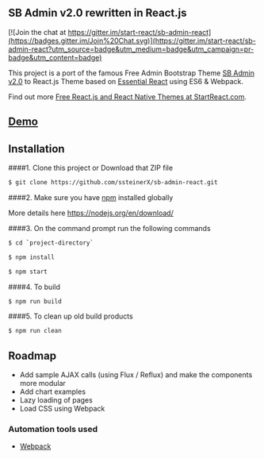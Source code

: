 ## SB Admin v2.0 rewritten in React.js

[![Join the chat at https://gitter.im/start-react/sb-admin-react](https://badges.gitter.im/Join%20Chat.svg)](https://gitter.im/start-react/sb-admin-react?utm_source=badge&utm_medium=badge&utm_campaign=pr-badge&utm_content=badge)

This project is a port of the famous Free Admin Bootstrap Theme [SB Admin v2.0](http://startbootstrap.com/template-overviews/sb-admin-2/) to React.js Theme based on [Essential React](https://github.com/pheuter/essential-react) using ES6 & Webpack.

Find out more [Free React.js and React Native Themes at StartReact.com](http://www.startreact.com/).

## [Demo](http://start-react.github.io/sb-admin-react/)

## Installation
####1. Clone this project or Download that ZIP file

```sh
$ git clone https://github.com/ssteinerX/sb-admin-react.git
```

####2.  Make sure you have [npm](https://www.npmjs.org/) installed globally

More details here
https://nodejs.org/en/download/

####3. On the command prompt run the following commands

```sh
$ cd `project-directory`
```
```sh
$ npm install
```
```sh
$ npm start
```

####4. To build
```sh
$ npm run build
```

####5. To clean up old build products
```sh
$ npm run clean
```

## Roadmap

- Add sample AJAX calls (using Flux / Reflux) and make the components more modular
- Add chart examples
- Lazy loading of pages
- Load CSS using Webpack


### Automation tools used
- [Webpack](https://webpack.github.io/)
